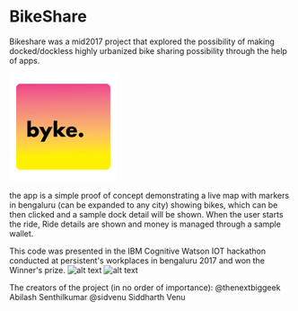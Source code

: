 # BikeShare

Bikeshare was a mid2017 project that explored the possibility of making docked/dockless highly urbanized bike sharing possibility through the help of apps. 

![alt text](https://raw.githubusercontent.com/freefalltech/BikeShare/master/app/src/main/res/mipmap-xxxhdpi/ic_launcher.png)

the app is a simple proof of concept demonstrating a live map with markers in bengaluru (can be expanded to any city) showing bikes, which can be then clicked and a sample dock detail will be shown.
When the user starts the ride, Ride details are shown and money is managed through a sample wallet. 

This code was presented in the IBM Cognitive Watson IOT hackathon conducted at persistent's workplaces in bengaluru 2017 and won the Winner's prize.
![alt text](https://user-images.githubusercontent.com/26622675/42131704-14e2099a-7d26-11e8-9bcd-cdfdcba2386e.jpg)
![alt text](https://user-images.githubusercontent.com/26622675/42131713-4a750bde-7d26-11e8-8331-96cb1da69441.jpg)

The creators of the project (in no order of importance): 
@thenextbiggeek Abilash Senthilkumar
@sidvenu Siddharth Venu
